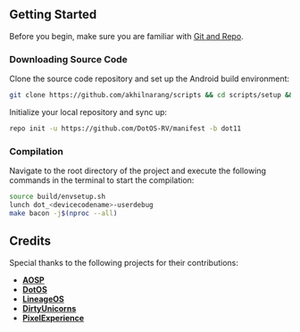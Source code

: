 ## Getting Started

Before you begin, make sure you are familiar with [Git and Repo](http://source.android.com/source/using-repo.html).

### Downloading Source Code

Clone the source code repository and set up the Android build environment:

```bash
git clone https://github.com/akhilnarang/scripts && cd scripts/setup && bash android_build_env.sh
```

Initialize your local repository and sync up:

```bash
repo init -u https://github.com/DotOS-RV/manifest -b dot11
```

### Compilation

Navigate to the root directory of the project and execute the following commands in the terminal to start the compilation:

```bash
source build/envsetup.sh
lunch dot_<devicecodename>-userdebug
make bacon -j$(nproc --all)
```

## Credits

Special thanks to the following projects for their contributions:

- [**AOSP**](https://android.googlesource.com)
- [**DotOS**](https://github.com/DotOS)
- [**LineageOS**](https://github.com/LineageOS)
- [**DirtyUnicorns**](https://github.com/dirtyunicorns)
- [**PixelExperience**](https://github.com/PixelExperience)
